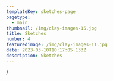 ```yaml
---
templateKey: sketches-page
pagetype:
  - main
thumbnail: /img/clay-images-15.jpg
title: Sketches
number: 4
featuredimage: /img/clay-images-11.jpg
date: 2023-03-10T10:17:05.133Z
description: Sketches
---
```

/